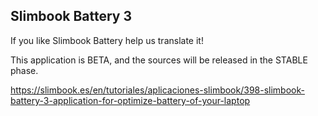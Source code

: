 
Slimbook Battery 3
---

If you like Slimbook Battery help us translate it!

This application is BETA, and the sources will be released in the STABLE phase.


https://slimbook.es/en/tutoriales/aplicaciones-slimbook/398-slimbook-battery-3-application-for-optimize-battery-of-your-laptop
